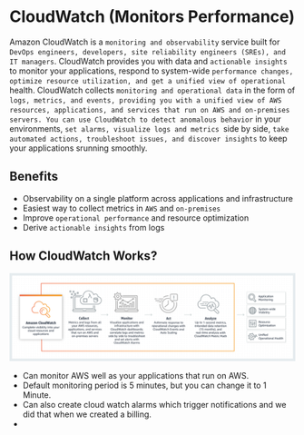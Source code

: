
# CloudWatch (Monitors Performance)

Amazon CloudWatch is a `monitoring and observability` service built for `DevOps engineers, developers, site reliability engineers (SREs), and IT managers`. CloudWatch provides you with data and `actionable insights` to monitor your applications, respond to system-wide `performance changes, optimize resource utilization, and get a unified view of operational` health. CloudWatch collects `monitoring and operational data` in the form of `logs, metrics, and events, providing you with a unified view of AWS resources, applications, and services that run on AWS and on-premises servers. You can use CloudWatch to detect anomalous behavior` in your environments, `set alarms, visualize logs and metrics `side by side, `take automated actions, troubleshoot issues, and discover insights` to keep your applications srunning smoothly.

## Benefits

- Observability on a single platform across applications and infrastructure
- Easiest way to collect metrics in `AWS` and `on-premises`
- Improve `operational performance` and resource optimization
- Derive `actionable insights` from logs


## How CloudWatch Works?
![alt How CloudWatch Works?](HowCloudWatchWorks.png)


- Can monitor AWS well as your applications that run on AWS.
- Default monitoring period is 5 minutes, but you can change it to 1 Minute.
- Can also create cloud watch alarms which trigger notifications and we did that when we created a billing.
-
